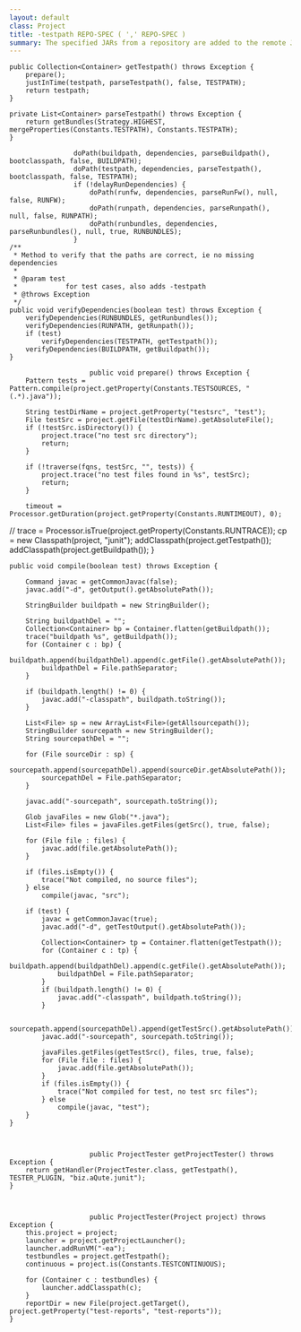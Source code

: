 ```yaml
---
layout: default
class: Project
title: -testpath REPO-SPEC ( ',' REPO-SPEC ) 
summary: The specified JARs from a repository are added to the remote JVM's classpath if the JVM is started in test mode in addition to the -runpath JARs.  
---
```


	public Collection<Container> getTestpath() throws Exception {
		prepare();
		justInTime(testpath, parseTestpath(), false, TESTPATH);
		return testpath;
	}

	private List<Container> parseTestpath() throws Exception {
		return getBundles(Strategy.HIGHEST, mergeProperties(Constants.TESTPATH), Constants.TESTPATH);
	}

					doPath(buildpath, dependencies, parseBuildpath(), bootclasspath, false, BUILDPATH);
					doPath(testpath, dependencies, parseTestpath(), bootclasspath, false, TESTPATH);
					if (!delayRunDependencies) {
						doPath(runfw, dependencies, parseRunFw(), null, false, RUNFW);
						doPath(runpath, dependencies, parseRunpath(), null, false, RUNPATH);
						doPath(runbundles, dependencies, parseRunbundles(), null, true, RUNBUNDLES);
					}
	/**
	 * Method to verify that the paths are correct, ie no missing dependencies
	 *
	 * @param test
	 *            for test cases, also adds -testpath
	 * @throws Exception
	 */
	public void verifyDependencies(boolean test) throws Exception {
		verifyDependencies(RUNBUNDLES, getRunbundles());
		verifyDependencies(RUNPATH, getRunpath());
		if (test)
			verifyDependencies(TESTPATH, getTestpath());
		verifyDependencies(BUILDPATH, getBuildpath());
	}

						public void prepare() throws Exception {
		Pattern tests = Pattern.compile(project.getProperty(Constants.TESTSOURCES, "(.*).java"));

		String testDirName = project.getProperty("testsrc", "test");
		File testSrc = project.getFile(testDirName).getAbsoluteFile();
		if (!testSrc.isDirectory()) {
			project.trace("no test src directory");
			return;
		}

		if (!traverse(fqns, testSrc, "", tests)) {
			project.trace("no test files found in %s", testSrc);
			return;
		}

		timeout = Processor.getDuration(project.getProperty(Constants.RUNTIMEOUT), 0);
//		trace = Processor.isTrue(project.getProperty(Constants.RUNTRACE));
		cp = new Classpath(project, "junit");
		addClasspath(project.getTestpath());
		addClasspath(project.getBuildpath());
	}


	public void compile(boolean test) throws Exception {

		Command javac = getCommonJavac(false);
		javac.add("-d", getOutput().getAbsolutePath());

		StringBuilder buildpath = new StringBuilder();

		String buildpathDel = "";
		Collection<Container> bp = Container.flatten(getBuildpath());
		trace("buildpath %s", getBuildpath());
		for (Container c : bp) {
			buildpath.append(buildpathDel).append(c.getFile().getAbsolutePath());
			buildpathDel = File.pathSeparator;
		}

		if (buildpath.length() != 0) {
			javac.add("-classpath", buildpath.toString());
		}

		List<File> sp = new ArrayList<File>(getAllsourcepath());
		StringBuilder sourcepath = new StringBuilder();
		String sourcepathDel = "";

		for (File sourceDir : sp) {
			sourcepath.append(sourcepathDel).append(sourceDir.getAbsolutePath());
			sourcepathDel = File.pathSeparator;
		}

		javac.add("-sourcepath", sourcepath.toString());

		Glob javaFiles = new Glob("*.java");
		List<File> files = javaFiles.getFiles(getSrc(), true, false);

		for (File file : files) {
			javac.add(file.getAbsolutePath());
		}

		if (files.isEmpty()) {
			trace("Not compiled, no source files");
		} else
			compile(javac, "src");

		if (test) {
			javac = getCommonJavac(true);
			javac.add("-d", getTestOutput().getAbsolutePath());

			Collection<Container> tp = Container.flatten(getTestpath());
			for (Container c : tp) {
				buildpath.append(buildpathDel).append(c.getFile().getAbsolutePath());
				buildpathDel = File.pathSeparator;
			}
			if (buildpath.length() != 0) {
				javac.add("-classpath", buildpath.toString());
			}

			sourcepath.append(sourcepathDel).append(getTestSrc().getAbsolutePath());
			javac.add("-sourcepath", sourcepath.toString());

			javaFiles.getFiles(getTestSrc(), files, true, false);
			for (File file : files) {
				javac.add(file.getAbsolutePath());
			}
			if (files.isEmpty()) {
				trace("Not compiled for test, no test src files");
			} else
				compile(javac, "test");
		}
	}
					
					
					
						public ProjectTester getProjectTester() throws Exception {
		return getHandler(ProjectTester.class, getTestpath(), TESTER_PLUGIN, "biz.aQute.junit");
	}

					
					
						public ProjectTester(Project project) throws Exception {
		this.project = project;
		launcher = project.getProjectLauncher();
		launcher.addRunVM("-ea");
		testbundles = project.getTestpath();
		continuous = project.is(Constants.TESTCONTINUOUS);
		
		for (Container c : testbundles) {
			launcher.addClasspath(c);
		}
		reportDir = new File(project.getTarget(), project.getProperty("test-reports", "test-reports"));
	}
					